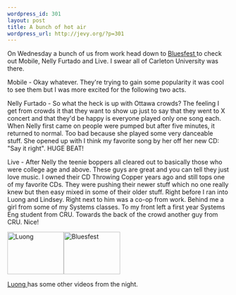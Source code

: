 ```yaml
--- 
wordpress_id: 301
layout: post
title: A bunch of hot air
wordpress_url: http://jevy.org/?p=301
---
```

On Wednesday a bunch of us from work head down to <a href="http://www.ottawabluesfest.ca/en/">Bluesfest </a>to check out Mobile, Nelly Furtado and Live.  I swear all of Carleton University was there.

Mobile - Okay whatever.  They're trying to gain some popularity it was cool to see them but I was more excited for the following two acts.

Nelly Furtado - So what the heck is up with Ottawa crowds?  The feeling I get from crowds it that they want to show up just to say that they went to X concert and that they'd be happy is everyone played only one song each.  When Nelly first came on people were pumped but after five minutes, it returned to normal.  Too bad because she played some very danceable stuff.  She opened up with I think my favorite song by her off her new CD: "Say it right".  HUGE BEAT!

Live - After Nelly the teenie boppers all cleared out to basically those who were college age and above.  These guys are great and you can tell they just love music.  I owned their CD Throwing Copper years ago and still tops one of my favorite CDs.  They were pushing their newer stuff which no one really knew but then easy mixed in some of their older stuff.  Right before I ran into Luong and Lindsey.  Right next to him was a co-op from work.  Behind me a girl from some of my Systems classes.  To my front left a first year Systems Eng student from CRU.  Towards the back of the crowd another guy from CRU.  Nice!

<a class="imagelink" title="Luong" onclick="doPopup(343);return false;" href="http://jevy.org/wp-content/uploads/2006/07/bluesfest%20003.JPG"><img width="128" height="96" id="image343" alt="Luong" src="http://jevy.org/wp-content/uploads/2006/07/bluesfest%20003.JPG" /></a><a class="imagelink" title="Bluesfest" onclick="doPopup(342);return false;" href="http://jevy.org/wp-content/uploads/2006/07/bluesfest%20001.jpg"><img width="128" height="96" id="image342" alt="Bluesfest" src="http://jevy.org/wp-content/uploads/2006/07/bluesfest%20001.jpg" /></a>

<a href="http://luongsass.beertek.com/?p=384">Luong </a>has some other videos from the night.
